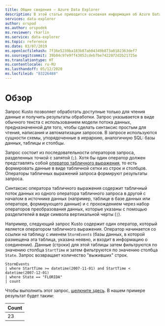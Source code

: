 ```yaml
---
title: Общие сведения — Azure Data Explorer
description: В этой статье приводится основная информация об Azure Data Explorer.
services: data-explorer
author: orspod
ms.author: orspodek
ms.reviewer: rkarlin
ms.service: data-explorer
ms.topic: reference
ms.date: 03/07/2019
ms.openlocfilehash: 7f36e5239ba183b87ab04349b873a0182363def7
ms.sourcegitcommit: 39b04c97e9ff43052cdeb7be7422072d2b21725e
ms.translationtype: HT
ms.contentlocale: ru-RU
ms.lasthandoff: 05/12/2020
ms.locfileid: "83226488"
---
```

# <a name="overview"></a>Обзор

Запрос Kusto позволяет обработать доступные только для чтения данные и получить результаты обработки.
Запрос указывается в виде обычного текста с использованием модели потока данных, предназначенной для того, чтобы сделать синтаксис простым для чтения, написания и автоматизации запросов. В запросе используются сущности схемы, упорядоченные в иерархию, аналогичную SQL: базы данных, таблицы и столбцы.

Запрос состоит из последовательности операторов запроса, разделенных точкой с запятой (`;`). Хотя бы один оператор должен представлять собой [оператор табличного выражения](tabularexpressionstatements.md), то есть формировать данные в виде табличной сетки из строк и столбцов. Операторы табличных выражений запроса формируют результаты запроса.

Синтаксис оператора табличного выражения содержит табличный поток данных из одного оператора табличного запроса в другой с началом в источнике данных (например, таблице в базе данных или операторе, формирующего данные) и с прохождением через набор операторов преобразования данных, которые указаны с помощью разделителей в виде символа вертикальной черты (`|`).

Например, следующий запрос Kusto содержит один оператор, который является оператором табличного выражения. Оператор начинается со ссылки на таблицу с именем `StormEvents` (базы данных, в которой размещена эта таблица, указана неявно, и входит в информацию о соединении). Данные (строки) для этой таблицы затем фильтруются по значению столбца `StartTime` и затем фильтруются по значению столбца `State`. Запрос возвращает количество "выживших" строк.

<!-- csl: https://help.kusto.windows.net:443/Samples -->
```kusto
StormEvents 
| where StartTime >= datetime(2007-11-01) and StartTime < datetime(2007-12-01)
| where State == "FLORIDA"  
| count 
```

Чтобы выполнить этот запрос, [щелкните здесь](https://dataexplorer.azure.com/clusters/help/databases/Samples?query=H4sIAAAAAAAAAwsuyS/KdS1LzSspVuDlqlEoz0gtSlUILkksKgnJzE1VsLNVSEksSS0BsjWMDAzMdQ0NdQ0MNRUS81KQVNmgKzICKUIxryRVwdZWQcnNxz/I08VRSQFsW3J+aV6JAgAwMx4+hAAAAA==).
В нашем примере результат будет таким:

|Count|
|-----|
|   23|
